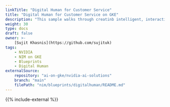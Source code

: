 ```yaml
---
linkTitle: "Digital Human for Customer Service"
title: "Digital Human for Customer Service on GKE"
description: "This sample walks through creatinb intelligent, interactive avatars for customer service across industries in GKE by using NVIDIA NIM services."
weight: 30
type: docs
draft: false
owner: >-
    [Sujit Khasnis](https://github.com/sujituk)
tags:
    - NVIDIA
    - NIM on GKE
    - Blueprints
    - Digital Human
externalSource:
    repository: "ai-on-gke/nvidia-ai-solutions"
    branch: "main"
    filePath: "nim/blueprints/digitalhuman/README.md"
---
```

{{% include-external %}}
